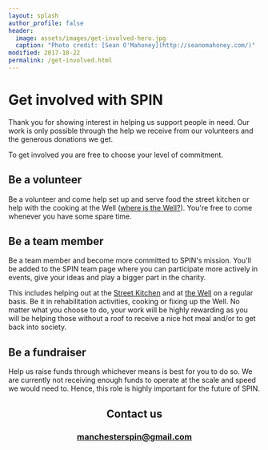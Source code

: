 ```yaml
---
layout: splash
author_profile: false
header:
  image: assets/images/get-involved-hero.jpg
  caption: "Photo credit: [Sean O'Mahoney](http://seanomahoney.com/)"
modified: 2017-10-22
permalink: /get-involved.html
---
```


# Get involved with SPIN

Thank you for showing interest in helping us support people in need. Our work is only possible through the help we receive from our volunteers and the generous donations we get.

To get involved you are free to choose your level of commitment.

## Be a volunteer

Be a volunteer and come help set up and serve food the street kitchen or help with the cooking at the Well ([where is the Well?](/what-we-do#how-to-get-to-the-well)). You're free to come whenever you have some spare time.

## Be a team member

Be a team member and become more committed to SPIN's mission. You'll be added to the SPIN team page where you can participate more actively in events, give your ideas and play a bigger part in the charity.

This includes helping out at the [Street Kitchen](/what-we-do#the-street-kitchen) and at [the Well](/what-we-do#the-rehabilitation) on a regular basis. Be it in rehabilitation activities, cooking or fixing up the Well. No matter what you choose to do, your work will be highly rewarding as you will be helping those without a roof to receive a nice hot meal and/or to get back into society.

## Be a fundraiser

Help us raise funds through whichever means is best for you to do so. We are currently not receiving enough funds to operate at the scale and speed we would need to. Hence, this role is highly important for the future of SPIN.

<h2 style="text-align: center;">
	Contact us
</h2>
<div style="text-align: center;">
	<h3>
		<a href="mailto:manchesterspin@gmail.com">manchesterspin@gmail.com</a>
	</h3>
</div>